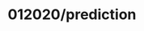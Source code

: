---  
schema: schema::012020/prediction,schema::012020/prediction  
title: 012020/prediction  
organization: Sample Department  
notes: Used in 2 lineage(s)  
resources:  
  - name: 012020/prediction 
    url: file:/Users/kensu/Customers/Kensu/LoanApproval/PROD/masterdata/prod/012020/prediction 
    format : Parquet  
license: None  
category:
  - Education  
maintainer: User  
maintainer_email: UserMail  
---
